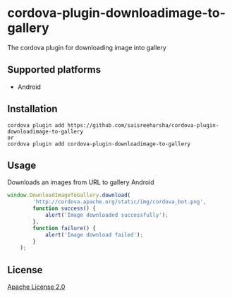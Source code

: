 # cordova-plugin-downloadimage-to-gallery
The cordova plugin for downloading image into gallery

Supported platforms
-------------------
* Android

Installation
------------

```
cordova plugin add https://github.com/saisreeharsha/cordova-plugin-downloadimage-to-gallery
or
cordova plugin add cordova-plugin-downloadimage-to-gallery

```

Usage
-----

Downloads an images from URL to gallery Android

```js
window.DownloadImageToGallery.download(
        'http://cordova.apache.org/static/img/cordova_bot.png',
        function success() {
            alert('Image downloaded successfully');
        },
        function failure() {
            alert('Image download failed');
        }
    );
```

License
-------

[Apache License 2.0](/LICENSE)
